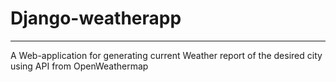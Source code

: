 # Django-weatherapp

________________________________________________________________________________________________________________________________
A Web-application for generating current Weather report of the desired city using API from OpenWeathermap


 
